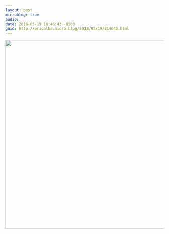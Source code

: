 ```yaml
---
layout: post
microblog: true
audio: 
date: 2018-05-19 16:46:43 -0500
guid: http://ericalba.micro.blog/2018/05/19/214643.html
---
```



<img src="http://micro.ericalba.com/uploads/2018/5c74591eaa.jpg" width="600" height="600" />
